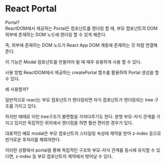 # React Portal

Portal? <br />
ReactDOM에서 제공하는 Portal은 컴포넌트를 렌더링 할 때, 부모 컴포넌트의 DOM 외부에 존재하는 DOM 노드에 렌더링 할 수 있게 해준다.<br />

즉, 외부에 존재하는 DOM 노드가 React App DOM 계층에 존재하는 것 처럼 연결해준다.<br />

이 기능은 Modal 컴포넌트를 만들어야 될 때 매우 유용하게 사용 할 수 있다.<br />

사용 방법
ReactDOM에서 제공하는 createPortal 함수를 활용하여 Portal 생성을 할 수 있다.<br />

왜 사용할까? <br />

일반적으로 react는 부모 컴포넌트가 렌더링되면 자식 컴포넌트가 렌더링되는 tree 구조를 가지고 있다.<br />

하지만 때때로 이런 tree구조가 불편함을 가져다주기도 한다. 분명 부모-자식 관계를 가지고 있지만 독립적인 위치에서 렌더링을 하면 훨씬 편리한 경우가 있다.<br />

대표적인 예로 modal은 부모 컴포넌트의 스타일링 속성에 제약을 받아 z-index 등으로 번거로운 후처리를 해줘야한다.<br />

이러한 상황에서 portal을 통해 독립적인 구조와 부모-자식 관계를 동시에 유지할 수 있다면, z-index 등 부모 컴포넌트의 제약에서 벗어날 수 있다.<br />
